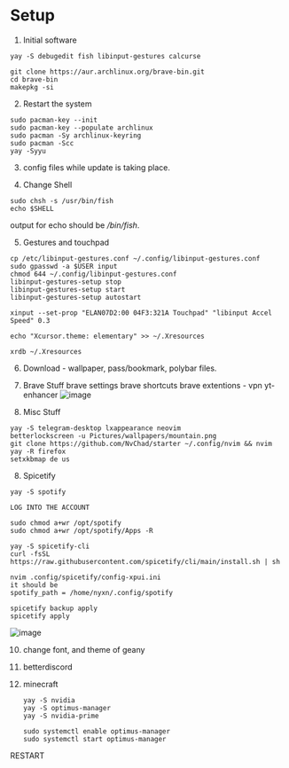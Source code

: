 # Setup

1. Initial software
```
yay -S debugedit fish libinput-gestures calcurse

git clone https://aur.archlinux.org/brave-bin.git
cd brave-bin
makepkg -si
```
2. Restart the system
```
sudo pacman-key --init
sudo pacman-key --populate archlinux
sudo pacman -Sy archlinux-keyring
sudo pacman -Scc
yay -Syyu
```
3. config files while update is taking place. 

4. Change Shell
```
sudo chsh -s /usr/bin/fish
echo $SHELL
```
output for echo should be */bin/fish*.

5.  Gestures and touchpad
```
cp /etc/libinput-gestures.conf ~/.config/libinput-gestures.conf
sudo gpasswd -a $USER input
chmod 644 ~/.config/libinput-gestures.conf
libinput-gestures-setup stop
libinput-gestures-setup start
libinput-gestures-setup autostart
```

```
xinput --set-prop "ELAN07D2:00 04F3:321A Touchpad" "libinput Accel Speed" 0.3

echo "Xcursor.theme: elementary" >> ~/.Xresources

xrdb ~/.Xresources
```

6. Download - wallpaper, pass/bookmark, polybar files. 

7. Brave Stuff
brave settings
brave shortcuts
brave extentions - vpn yt-enhancer
![image](https://github.com/user-attachments/assets/b7c514af-d543-46cf-8c8e-3987904dbd6d)


8. Misc Stuff
```
yay -S telegram-desktop lxappearance neovim
betterlockscreen -u Pictures/wallpapers/mountain.png
git clone https://github.com/NvChad/starter ~/.config/nvim && nvim
yay -R firefox
setxkbmap de us
```

8. Spicetify
```
yay -S spotify

LOG INTO THE ACCOUNT

sudo chmod a+wr /opt/spotify
sudo chmod a+wr /opt/spotify/Apps -R

yay -S spicetify-cli
curl -fsSL https://raw.githubusercontent.com/spicetify/cli/main/install.sh | sh

nvim .config/spicetify/config-xpui.ini
it should be 
spotify_path = /home/nyxn/.config/spotify

spicetify backup apply      
spicetify apply
```
![image](https://github.com/user-attachments/assets/cf0592dc-67cd-4f17-9c1d-6261f982a42d)

10. change font, and theme of geany
11. betterdiscord

12. minecraft
    ```
    yay -S nvidia
    yay -S optimus-manager
    yay -S nvidia-prime

    sudo systemctl enable optimus-manager
    sudo systemctl start optimus-manager

   RESTART 
    
